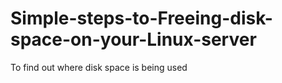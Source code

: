 # Simple-steps-to-Freeing-disk-space-on-your-Linux-server
To find out where disk space is being used

